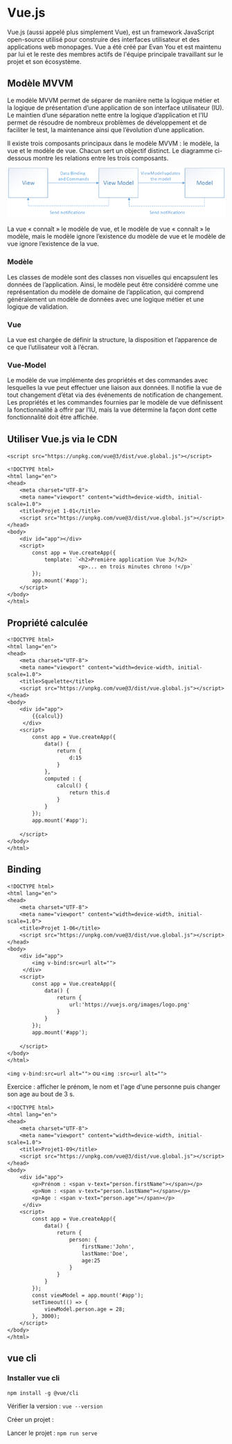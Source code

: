# Vue.js

Vue.js (aussi appelé plus simplement Vue), est un framework JavaScript open-source utilisé pour construire des
interfaces utilisateur et des applications web monopages. Vue a été créé par Evan You et est maintenu par lui et le
reste des membres actifs de l'équipe principale travaillant sur le projet et son écosystème.

## Modèle MVVM

Le modèle MVVM permet de séparer de manière nette la logique métier et la logique de présentation d’une application de
son interface utilisateur (IU). Le maintien d’une séparation nette entre la logique d’application et l’IU permet de
résoudre de nombreux problèmes de développement et de faciliter le test, la maintenance ainsi que l’évolution d’une
application.

Il existe trois composants principaux dans le modèle MVVM : le modèle, la vue et le modèle de vue. Chacun sert un
objectif distinct. Le diagramme ci-dessous montre les relations entre les trois composants.

![](images/mvvm-pattern.png)

La vue « connaît » le modèle de vue, et le modèle de vue « connaît » le modèle, mais le modèle ignore l’existence du
modèle de vue et le modèle de vue ignore l’existence de la vue.

### Modèle

Les classes de modèle sont des classes non visuelles qui encapsulent les données de l’application. Ainsi, le modèle peut
être considéré comme une représentation du modèle de domaine de l’application, qui comprend généralement un modèle de
données avec une logique métier et une logique de validation.

### Vue

La vue est chargée de définir la structure, la disposition et l’apparence de ce que l’utilisateur voit à l’écran.

### Vue-Model

Le modèle de vue implémente des propriétés et des commandes avec lesquelles la vue peut effectuer une liaison aux
données. Il notifie la vue de tout changement d’état via des événements de notification de changement. Les propriétés et
les commandes fournies par le modèle de vue définissent la fonctionnalité à offrir par l’IU, mais la vue détermine la
façon dont cette fonctionnalité doit être affichée.

## Utiliser Vue.js via le CDN

`<script src="https://unpkg.com/vue@3/dist/vue.global.js"></script>`

```
<!DOCTYPE html>
<html lang="en">
<head>
    <meta charset="UTF-8">
    <meta name="viewport" content="width=device-width, initial-scale=1.0">
    <title>Projet 1-01</title>
    <script src="https://unpkg.com/vue@3/dist/vue.global.js"></script>
</head>
<body>
    <div id="app"></div>
    <script>
        const app = Vue.createApp({
            template: `<h2>Première application Vue 3</h2>
                       <p>... en trois minutes chrono !</p>`
        });
        app.mount('#app');
    </script>
</body>
</html>
```

## Propriété calculée

```
<!DOCTYPE html>
<html lang="en">
<head>
    <meta charset="UTF-8">
    <meta name="viewport" content="width=device-width, initial-scale=1.0">
    <title>Squelette</title>
    <script src="https://unpkg.com/vue@3/dist/vue.global.js"></script>
</head>
<body>
    <div id="app">
        {{calcul}}
     </div>
    <script>
        const app = Vue.createApp({
            data() {
                return {
                    d:15
                }
            },
            computed : {
                calcul() {
                    return this.d
                }
            }
        });
        app.mount('#app');

    </script>
</body>
</html>
```

## Binding

```
<!DOCTYPE html>
<html lang="en">
<head>
    <meta charset="UTF-8">
    <meta name="viewport" content="width=device-width, initial-scale=1.0">
    <title>Projet 1-06</title>
    <script src="https://unpkg.com/vue@3/dist/vue.global.js"></script>
</head>
<body>
    <div id="app">
        <img v-bind:src=url alt="">
     </div>
    <script>
        const app = Vue.createApp({
            data() {
                return {
                    url:'https://vuejs.org/images/logo.png'
                }
            }
        });
        app.mount('#app');

    </script>
</body>
</html>
```

`<img v-bind:src=url alt="">` ou `<img :src=url alt="">`

Exercice : afficher le prénom, le nom et l'age d'une personne puis changer son age au bout de 3 s.

```
<!DOCTYPE html>
<html lang="en">
<head>
    <meta charset="UTF-8">
    <meta name="viewport" content="width=device-width, initial-scale=1.0">
    <title>Projet1-09</title>
    <script src="https://unpkg.com/vue@3/dist/vue.global.js"></script>
</head>
<body>
    <div id="app">
        <p>Prénom : <span v-text="person.firstName"></span></p>
        <p>Nom : <span v-text="person.lastName"></span></p>
        <p>Age : <span v-text="person.age"></span></p>
     </div>
    <script>
        const app = Vue.createApp({
            data() {
                return {
                    person: {
                        firstName:'John',
                        lastName:'Doe',
                        age:25
                    }
                }
            }
        });
        const viewModel = app.mount('#app');
        setTimeout(() => {
            viewModel.person.age = 28;
        }, 3000);
    </script>
</body>
</html>
```

## vue cli

### Installer vue cli

```
npm install -g @vue/cli
```
Vérifier la version : `vue --version`

Créer un projet : ` `

Lancer le projet : `npm run serve`










